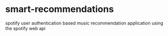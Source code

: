 # smart-recommendations

spotify user authentication based music recommendation application using the spotify web api
